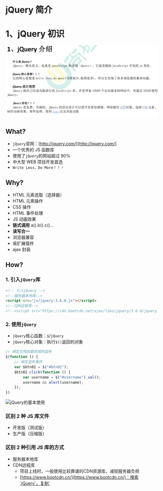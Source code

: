 # jQuery 简介

# 1、jQuery 初识

![image-20230115091700927](assets/image-20230115091700927.png)

## What?

- `jQuery`官网：[http://jquery.com/](http://jquery.com/)
- 一个优秀的 JS 函数库
- 使用了`jQuery`的网站超过 90%
- 中大型 WEB 项目开发首选
- `Write Less，Do More！！！`

## Why?

- HTML 元素选取（选择器）
- HTML 元素操作
- CSS 操作
- HTML 事件处理
- JS 动画效果
- **链式调用** a().b().c()...
- **读写合一**
- 浏览器兼容
- 易扩展插件
- ajax 封装

## How?

### 1. 引入`jQuery`库

```html
<!-- 引入jQuery -->
<!--服务器本地库-->
<script src="js/jquery-3.6.0.js"></script>
<!--CDN远程库-->
<!--<script src="https://cdn.bootcdn.net/ajax/libs/jquery/3.6.0/jquery.js"></script>-->
```

### 2. 使用`jQuery`

- `jQuery`核心函数：`$`/`jQuery`
- `jQuery`核心对象：执行`$()`返回的对象

```js
// 绑定文档加载完成的监听
$(function () {
    // 绑定监听事件
    var $btn02 = $("#btn02");
    $btn02.click(function () {
        var username = $("#username").val();
        username && alert(username);
    });
})
```

![jQuery的基本使用](https://i.loli.net/2021/08/23/B2ynVFUa9CgNDIq.gif)

### 区别 2 种 JS 库文件

- 开发版（测试版）
- 生产版（压缩版）

### 区别 2 种引用 JS 库的方式

- 服务器本地库
- CDN远程库
  - 项目上线时，一般使用比较靠谱的CDN资源库，减轻服务器负担
  - [https://www.bootcdn.cn/](https://www.bootcdn.cn/)：搜索`jQuery`，复制`<script>`标签到项目中即可使用

### 区别`jQuery`的不同版本

- 1.x
  - 兼容老版本 IE
  - 文件更大
- 2.x
  - 部分 IE8 及以下支持
  - 文件小，执行效率更高
- 3.x
  - 完全不再支持 IE8 及以下版本
  - 提供了一些新的 API
  - 提供不包含 ajax / 动画 API 的版本



# 2、jQuery 的 2 把利器

```js
// jQuery核心代码
(function(window){
    var jQuery = function(){
        return new jQuery.fn.init();
    }
    window.$ = window.jQuery = jQuery
})(window)
```

$其实就是一个函数对象,可以接收不同的参数(选择器和上下文),返回不同的对象或者值

## jQuery 核心函数

简称：`jQuery`函数（`$`/`jQuery`），`jQuery`库向外直接暴露的就是`$`/`jQuery`

引入`jQuery`库后，直接使用即可

- 当函数用：`$(xxx)`

- 当对象用：`$.xxx()`

```js
// jQuery函数：直接可用
console.log($, typeof $);  // ƒ ( selector, context ) {}    function
console.log(jQuery === $); // true
```

```js
Window.jQuery=jQuery=$
```

### $函数功能

根据参数不同有不同的功能,四个作用

**传入参数为Function匿名函数时**

表示页面加载完成

```html
window.onload=function(){...}
$(function(){...})
```

```html
<script type="text/javascript">

	//核心函数的4个作用
    $(function () {
        alert("页面加载完成之后，自动调用");
    });
	//传入参数为[函数]时：在文档加载完成后执行这个函数

</script>
```

**传入参数为HTML代码字符串时**

传入HTML代码字符串将创建html对象,一次可以创建多个,**同时,这些创建的对象是jq对象**

```html
<script type="text/javascript">

	//核心函数的4个作用
    $(function () {
        $("    <div>" +
            "        <span>div-span1</span>" +
            "        <span>div-span2</span>" +
            "    </div>").appendTo("body");
        //此处appendTo("body"),等价于appendTo($("body"))
        //先查找body,再添加
    });
	//传入参数为[HTML字符串]时：根据这个字符串创建元素节点对象
</script>
```

```html
  <script src="jquery-1.7.2.js"></script>
  <script>

    // alert($("<h1>远坂凛</h1>"));//使用html代码创建jq对象
    //Object object输出
    $(function () {
      $("<h1>远坂凛</h1>").appendTo(document.body);
    })
  </script>
```

**传入参数为选择器字符串时**

| 调用              | 选择器      |
| ----------------- | ----------- |
| $("#id值")        | id选择器    |
| $(".class属性值") | class选择器 |
| $("标签名")       | 标签选择器  |

返回:一个jq对象,是一个dom对象组成的伪数组,可能不止一个对象

```html
$("#id")
$(".class")
$("Tagname")
其中这些返回的都是jq对象，可以一次返回多个
使用$().length可以查看查询到了几个
```

```html
<script type="text/javascript">

	//核心函数的4个作用
    $(function () {

        alert($("button").length);//3个button的标签元素
		//返回的是什么? 

        var btnObj = document.getElementById("btn01");
        // alert(btnObj);//dom对象 HTMLbuttonElement
        // alert( $(btnObj) );//$(btnObj)转换为jq对象
        //object object

    });
	//传入参数为[选择器字符串]时：根据这个字符串查找元素节点对象
	//传入参数为[DOM对象]时：将DOM对象包装为jQuery对象返回

</script>
```

**传入参数为DOM对象时**

传入DOM对象转换为JQ对象

```
上面的$(btnObj)
```



## jQuery 核心对象

简称：`jQuery`对象

得到`jQuery`对象：执行`jQuery`函数返回的就是`jQuery`对象

使用`jQuery`对象：`$obj.xxx()`

```js
// jQuery对象：执行jQuery函数得到它
console.log($(), typeof $(), $() instanceof Object); // jQuery.fn.init {} "object" true
```

![image-20210823214249792](https://i.loli.net/2021/08/23/qiELvA1Pnhx68B4.png)

jQuery对象以$打头

```js
 $() 代替window.onload
	$(function(){...})先于window.onload执行
 $name 为jQuery的对象
	jq对象以`$`打头
	var $btn=$("#btn01");
 $(#id) 为使用jQ按id查询对象
	var $btn=$("#btn01");
 $(.class) 
	var $btn=$(".btn");
绑定单击事件 $jqobj.click(function(){...}) 
```

```html
<html lang="en">
<head>
    <meta charset="UTF-8">
    <title>Title</title>
  <script src="jquery-1.7.2.js"></script>
  <script>
    // alert($);验证是否成功引入jQuery
    //使用$()代替window.onload

    $(function(){
        var $btnobj=$("#btn01");
       //$name为jQuery对象,$("#id")按标签查询对象
      //使用选择器获取按钮对象，随后绑定单击响应函数
      $("#btn01").click(function(){
        //弹出Hello
        alert('Hello');
      });
    });
  </script>
</head>
<body>
  <button id="btn01">ack</button>
</body>
</html>

```

 使用jq添加注册单击事件的方法

 - 使用$()查询到对象

 - 使用jQ对象.click(function(){});

### jq对象和dom对象

dom对象:

> 通过document调用getElement(s)By(Id,ClassName,Name)查询出来的对象
>
> 通过document调用createElement或者createTextNode()创建出来的对象
>
> log出来的效果是[object HTMLXXXXObject]
>
> 
>
> 其实就是标签转换的dom树节点(HTMLXXXObj,比如Btn就是HTMLBUTTONOBJ)

jq对象:

> 通过jq_API创建出来的对象
>
> - 例如`$("<h1></h1>")`
>
> 通过jq_API查询出来的对象
>
> - 例如`$("#btn1")`,`$(".btn")`,`$("Button")`
>
> 通过jq_API包装dom对象得出来的对象
>
> - 例如`$(domObj)`
>
> 本质:dom对象封装到jq伪数组对象,通过`jq对象+下标`的方式可以获取封装的dom对象
>
> 1. 首先是dom对象继承的数组
> 2. 其次封装了一系列jq提供的函数

#### 代码验证jq对象

>```html
><!DOCTYPE html>
><html lang="en">
><head>
>    <meta charset="UTF-8">
>    <title>Title</title>
><!--  jq对象本质验证-->
>  <script src="jquery-1.7.2.js"></script>
>  <script>
>    $(function (){
>      var $btns=$("button");
>      for(var i=0;i<$btns.length;i++){
>        alert($btns[i]);
>        //弹出警告为HTMLButtonObject,证实为DOM对象
>      }
>    })
>  </script>
></head>
><body>
>  <button id="dom2dom">使用DOM对象调用DOM方法</button>
>  <button id="dom2jQuery">使用DOM对象调用jQuery方法</button>
>  <button id="jQuery2jQuery">使用jQuery对象调用jQuery方法</button>
>  <button id="jQuery2dom">使用jQuery对象调用DOM方法</button>
></body>
></html>
>
>```
>
>打断点并刷新网页进行JS代码的调试,可见jq对象数组提供的诸多方法
>
>- ![image-20230115094932679](assets/image-20230115094932679.png)

#### 转换:

**dom转jq**

```
$(domObj)
```

**jq转dom**

```
$jqObj[index]
```

代码验证:

```js
		$(function(){
			var btnObj=document.getElementById("btn01")
			//dom对象转换为jq对象
			//其实就是将dom对象包装到jq伪数组对象中
			var $jqObj=$(btnObj)
			//证明jq对象是一个由dom对象组成的伪数组
			console.log($jqObj[0]===btnObj)//true
			
			//jq对象转dom对象
			var domobj=$jqObj[0]
		})
```

### jq对象和dom对象的使用差别

![image-20230115095039817](assets/image-20230115095039817.png)

> 代码验证
>
> ```html
> <!DOCTYPE html>
> <html lang="en">
> <head>
>     <meta charset="UTF-8">
>     <title>Title</title>
> <!--  jq对象和DOM对象在使用上的差别-->
>   <script src ="jquery-1.7.2.js"></script>
>   <script>
>     $(function (){
>       // document.getElementById("testDiv").innerHTML = "这是dom对象的属性InnerHTML";
>       // $("#testDiv").innerHTML = "这是dom对象的属性InnerHTML";
>       // 无效,innertHtml不改变,Jquery对象无法视同dom对象的属性
> 
>       /*
>         Jquery对象无法视同dom对象的属性
>         同样的,DOM对象也无法使用Jquery对象才能使用的方法
>        */
>       $("#testDiv").click(function(){alert("clickEvent")});
>       /*
>       document.getElementById("testDiv").click(function(){alert("clickEvent")});
>       无效
>        */
>         
>       /*
>         dom转JQ并注册click事件
>         在这个HTML中该对象已经注册了两次,所以也会alert两次
>          */
>         $("#testDiv")[0].onclick=function (){
>             alert("clickEvent3");
>         }
>     })
>   </script>
> </head>
> <body>
>   <div id="testDiv">Atguigu is Very Good!</div>
> </body>
> </html>
> ```
>
> 注意:通过jq对象添加事件的方式类似监听,可以多次添加
>          但是通过dom.onEvent的方式添加事件,只能添加一次,后面的覆盖前面的
>
> ```html
>   <script>
>     $(function (){
>       $("#testDiv").click(function(){alert("clickEvent1")});
> 	  $("#testDiv").click(function(){alert("clickEvent2")});
>  
>         $("#testDiv")[0].onclick=function (){
>             alert("clickEvent3");
>         }
> 		
> 		$("#testDiv")[0].onclick=function (){
> 		    alert("clickEvent4");
> 		}
> 
>     })
>   </script>
> ```
>
>  输出:jq注册的两个事件`clickEvent1,2`; dom注册的只输出最后一个事件`"clickEvent4"`


# 3、jQuery 函数的使用

作为一般函数调用：`$(param)`

1. 参数为函数：当 DOM 加载完成后，执行此回调函数
2. 参数为选择器字符：查找所有匹配的标签并将它们封装成`jQuery`对象
3. 参数为 DOM 对象：将 dom 对象封装成`jQuery`对象
4. 参数为 html 标签字符串（用得少）：创建标签对象并封装成`jQuery`对象

作为对象使用：`$.xxx()`,调用函数对象中的方法

- `$.each()`：隐式遍历数组
- `$.trim()`：去除两端的空格

```js
// 需求1.点击按钮：显示按钮的文本，显示一个新的输入框
// 1、参数为函数：当 DOM 加载完成后，执行此回调函数
$(function () { // 绑定文档加藏完成的监听
    // 2、参数为选择器字符：查找所有匹配的标签并将它们封装成`jQuery`对象
    $("#btn").click(function () {
        // alert(this.innerHTML); // this是什么？发生事件的dom元素（<button>）
        // 3、参数为 DOM 对象：将 dom 对象封装成`jQuery`对象
        alert($(this).html());
        // 4、参数为 html 标签字符串（用得少）：创建标签对象并封装成`jQuery`对象
        $('<input type="text" name="msg3"><br/>').appendTo("div");
    });
    
    // 需求2.遍历输出数组中所有元素值
    var arr = [3, 7, 4];
    $.each(arr, function (index, item) {
        //参数列:arg[下标,值,arr]
        console.log(index, item); // 0 3    1 7    2 4
    });

    // 需求3.去掉“my atguigu”两端的空格
    var str = "    my atguigu   ";
    console.log('===' + str + '===');           // ===    my atguigu   ===
    console.log('===' + str.trim() + '===');    // ===my atguigu===
    console.log('===' + $.trim(str) + '===');   // ===my atguigu===
})
```



# 4、jQuery 对象的使用

## 理解

即执行`jQuery`核心函数返回的对象

`jQuery`对象内部包含的是 **dom 元素对象的伪数组**（可能只有一个元素）

>```html
><button id="btn01"></button>
>console.log($("#btn01").length);//1
>```
>
>

`jQuery`对象拥有很多有用的属性和方法，让程序员能方便的操作 dom

## 属性和方法

- 基本行为：操作标签的基本方法
- 属性：操作内部标签的属性或值

- CSS：操作标签的样式

- 文档：对标签进行增删改操作

- 筛选：根据指定的规则过滤内部的标签

- 事件：处理事件监听相关

- 效果：实现一些动画效果

这里我们先学习`jQuery`对象的基本行为，其他的不放在当前章节中

## 基本行为

- `size()`/`length`：包含的 DOM 元素个数
- `[index]`/`get(index)`：得到对应位置的 DOM 元素
- `each()`：遍历包含的所有 DOM 元素
- `index()`：得到在所在兄弟元素中的下标

```js
// 需求1.统计一共有多少个按钮
// `size()`/`length`：包含的 DOM 元素个数
var $buttons = $('button');
console.log($buttons.length); // 4

// 需求2.取出第2个button的文本
console.log($('button:nth-child(2)').text()); // 测试二
// `[index]`/`get(index)`：得到对应位置的 DOM 元素
console.log($buttons[1].innerHTML, $buttons.get(1).innerHTML); // 测试二 测试二

// 需求3.输出所有button标签的文本
// `each()`：遍历包含的所有 DOM 元素
// $buttons.each(function (index, domEle) {
//     console.log(index, domEle.innerHTML); // 0 "测试一"   1 "测试二"   2 "测试三"    3 "测试四"
// });
$buttons.each(function () {
    console.log(this.innerHTML); // 测试一 测试二 测试三 测试四
});

// 需求4.输出’测试三’按钮是所有按钮中的第几个
console.log($("#btn3").index()); // 2
```

# **5.伪数组**

> jq对象是伪数组

- `Object`对象
- `length`属性
- 数值下标属性
- 没有数组特别的方法：`forEach()`，`push()`，`pop()`，`splice()`

```js
// 伪数组
console.log($buttons instanceof Array); // false
//自定义一个伪数组
var weiArr = {}
weiArr.length = 0;
weiArr[0] = 'atguigu';
weiArr.length = 1;
weiArr[1] = 123;
weiArr.length = 2;
for (var i = 0; i < weiArr.length; i++) {
    var obj = weiArr[i];
    console.log(i, obj); // 0 "atguigu"    1 123
}
console.log(weiArr.forEach, $buttons.forEach); //undefined undefined
```